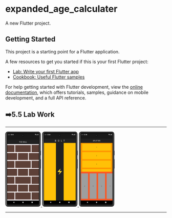 # expanded_age_calculater

A new Flutter project.

## Getting Started

This project is a starting point for a Flutter application.

A few resources to get you started if this is your first Flutter project:

- [Lab: Write your first Flutter app](https://docs.flutter.dev/get-started/codelab)
- [Cookbook: Useful Flutter samples](https://docs.flutter.dev/cookbook)

For help getting started with Flutter development, view the
[online documentation](https://docs.flutter.dev/), which offers tutorials,
samples, guidance on mobile development, and a full API reference.
<h2>➡️5.5 Lab Work</h2>
<hr>
<p>
<a href ="https://github.com/Prafulpatnecha/expanded_age_calculater/tree/master?tab=readme-ov-file">
<img src="https://github.com/Prafulpatnecha/expanded_age_calculater/blob/master/wall.png" width="22%" Height="35%">
  <img src="https://github.com/Prafulpatnecha/expanded_age_calculater/blob/master/bolt.png" width="22%" Height="35%">
  <img src="https://github.com/Prafulpatnecha/expanded_age_calculater/blob/master/Screenshot_20240413_151746.png" width="22%" Height="35%">
</a>
</p>
<hr>
